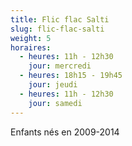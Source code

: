 ```yaml
---
title: Flic flac Salti
slug: flic-flac-salti
weight: 5
horaires:
  - heures: 11h - 12h30
    jour: mercredi
  - heures: 18h15 - 19h45
    jour: jeudi
  - heures: 11h - 12h30
    jour: samedi
---
```

Enfants nés en 2009-2014
